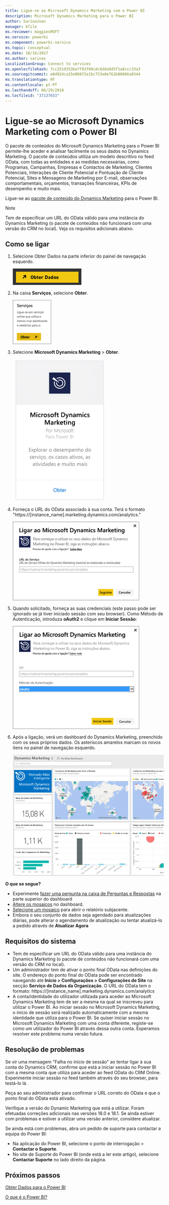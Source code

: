 ```yaml
---
title: Ligue-se ao Microsoft Dynamics Marketing com o Power BI
description: Microsoft Dynamics Marketing para o Power BI
author: SarinaJoan
manager: kfile
ms.reviewer: maggiesMSFT
ms.service: powerbi
ms.component: powerbi-service
ms.topic: conceptual
ms.date: 10/16/2017
ms.author: sarinas
LocalizationGroup: Connect to services
ms.openlocfilehash: 7cc2519353be7f83f69cdc6dda9d5f1a8ccc33a3
ms.sourcegitcommit: e8d924ca25e060f2e1bc753e8e762b88066a0344
ms.translationtype: HT
ms.contentlocale: pt-PT
ms.lasthandoff: 06/29/2018
ms.locfileid: "37137033"
---
```

# <a name="connect-to-microsoft-dynamics-marketing-with-power-bi"></a>Ligue-se ao Microsoft Dynamics Marketing com o Power BI
O pacote de conteúdos do Microsoft Dynamics Marketing para o Power BI permite-lhe aceder e analisar facilmente os seus dados no Dynamics Marketing. O pacote de conteúdos utiliza um modelo descritivo no feed OData, com todas as entidades e as medidas necessárias, como Programas, Campanhas, Empresas e Contactos de Marketing, Clientes Potenciais, Interações de Cliente Potencial e Pontuação de Cliente Potencial, Sites e Mensagens de Marketing por E-mail, observações comportamentais, orçamentos, transações financeiras, KPIs de desempenho e muito mais. 

Ligue-se ao [pacote de conteúdo do Dynamics Marketing](https://app.powerbi.com/getdata/services/microsoft-dynamics-marketing) para o Power BI.

>[!NOTE]
>Tem de especificar um URL do OData válido para uma instância do Dynamics Marketing (o pacote de conteúdos não funcionará com uma versão do CRM no local). Veja os requisitos adicionais abaixo.

## <a name="how-to-connect"></a>Como se ligar
1. Selecione Obter Dados na parte inferior do painel de navegação esquerdo.
   
   ![](media/service-connect-to-microsoft-dynamics-marketing/pbi_getdata.png) 
2. Na caixa **Serviços**, selecione **Obter**.
   
   ![](media/service-connect-to-microsoft-dynamics-marketing/pbi_getservices.png) 
3. Selecione **Microsoft Dynamics Marketing** \> **Obter**.
   
   ![](media/service-connect-to-microsoft-dynamics-marketing/mdmarketing.png)
4. Forneça o URL do OData associado à sua conta.  Terá o formato "https://[instance\_name].marketing.dynamics.com/analytics."
   
   ![](media/service-connect-to-microsoft-dynamics-marketing/pbi_dynmktgserviceurl.png)
5. Quando solicitado, forneça as suas credenciais (este passo pode ser ignorado se já tiver iniciado sessão com seu browser). Como Método de Autenticação, introduza **oAuth2** e clique em **Iniciar Sessão**:
   
   ![](media/service-connect-to-microsoft-dynamics-marketing/pbi_dynammktgoauth2.png)
6. Após a ligação, verá um dashboard do Dynamics Marketing, preenchido com os seus próprios dados. Os asteriscos amarelos marcam os novos itens no painel de navegação esquerdo.
   
   ![](media/service-connect-to-microsoft-dynamics-marketing/pbi_dynammktgnewdash.png)

**O que se segue?**

* Experimente [fazer uma pergunta na caixa de Perguntas e Respostas](power-bi-q-and-a.md) na parte superior do dashboard
* [Altere os mosaicos](service-dashboard-edit-tile.md) no dashboard.
* [Selecione um mosaico](service-dashboard-tiles.md) para abrir o relatório subjacente.
* Embora o seu conjunto de dados seja agendado para atualizações diárias, pode alterar o agendamento de atualização ou tentar atualizá-lo a pedido através de **Atualizar Agora**

## <a name="system-requirements"></a>Requisitos do sistema
* Tem de especificar um URL do OData válido para uma instância do Dynamics Marketing (o pacote de conteúdos não funcionará com uma versão do CRM no local).  
* Um administrador tem de ativar o ponto final OData nas definições do site. O endereço do ponto final do OData pode ser encontrado navegando até **Início \> Configurações \> Configurações de Site** na secção **Serviço de Dados da Organização**.  O URL do OData tem o formato:   https://[instance\_name].marketing.dynamics.com/analytics  
* A conta/identidade do utilizador utilizada para aceder ao Microsoft Dynamics Marketing tem de ser a mesma na qual se inscreveu para utilizar o Power BI. Ao iniciar sessão no Microsoft Dynamics Marketing, o início de sessão será realizado automaticamente com a mesma identidade que utiliza para o Power BI. Se quiser iniciar sessão no Microsoft Dynamics Marketing com uma conta diferente, registe-se como um utilizador do Power BI através dessa outra conta. Esperamos resolver este problema numa versão futura.   

## <a name="troubleshooting"></a>Resolução de problemas
Se vir uma mensagem "Falha no início de sessão" ao tentar ligar à sua conta do Dynamics CRM, confirme que está a iniciar sessão no Power BI com a mesma conta que utiliza para aceder ao feed OData do CRM Online. Experimente iniciar sessão no feed também através do seu browser, para testá-lo lá.

Peça ao seu administrador para confirmar o URL correto do OData e que o ponto final do OData está ativado.

Verifique a versão do Dynamic Marketing que está a utilizar. Foram efetuadas correções adicionais nas versões 18.0 e 18.1. Se ainda estiver com problemas e estiver a utilizar uma versão anterior, considere atualizar.

Se ainda está com problemas, abra um pedido de suporte para contactar a equipa do Power BI:

* Na aplicação do Power BI, selecione o ponto de interrogação \> **Contactar o Suporte**.
* No site de Suporte do Power BI (onde está a ler este artigo), selecione **Contactar Suporte** no lado direito da página.

## <a name="next-steps"></a>Próximos passos
[Obter Dados para o Power BI](service-get-data.md)

[O que é o Power BI?](power-bi-overview.md)

